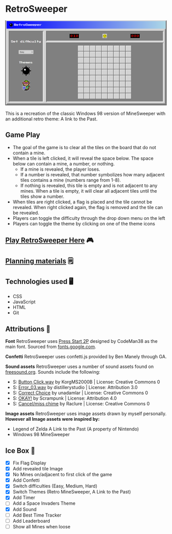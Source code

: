 # RetroSweeper

![MineSweeper](./assets/Images/MineSweeper-ScreenShot.png)

This is a recreation of the classic Windows 98 version of MineSweeper with an additional
retro theme: A link to the Past.


## Game Play
- The goal of the game is to clear all the tiles on the board that do not contain a mine.
- When a tile is left clicked, it will reveal the space below. The space below can contain a mine, a number, or nothing.
  - If a mine is revealed, the player loses.
  - If a number is revealed, that number symbolizes how many adjacent tiles contains a mine (numbers range from 1-8).
  - If nothing is revealed, this tile is empty and is not adjacent to any mines. When a tile is empty, it will clear all adjacent tiles until the tiles show a number.
- When tiles are right clicked, a flag is placed and the tile cannot be revealed. When right clicked again, the flag is removed and the tile can be revealed.
- Players can toggle the difficulty through the drop down menu on the left
- Players can toggle the theme by clicking on one of the theme icons

## [Play RetroSweeper Here](https://michellelinares-minesweeper.netlify.app/) 🎮
## [Planning materials](https://docs.google.com/document/d/1gpfvfx2IHLGcGZ3drg1CmWVeihv6vaf5uGW5AC-dkVk/edit) 🗒
## Technologies used 🖥
- CSS
- JavaScript
- HTML
- Git
## Attributions 📣

**Font** RetroSweeper uses [Press Start 2P](https://fonts.google.com/specimen/Press+Start+2P) designed by CodeMan38 as the main font. Sourced from [fonts.google.com](https://fonts.google.com/).

**Confetti** RetroSweeper uses confetti.js provided by Ben Manely through GA.

**Sound assets** 
RetroSweeper uses a number of sound assets found on [freesound.org](https://freesound.org/). Sounds include the following: 
- S: [Button Click.wav](https://freesound.org/people/KorgMS2000B/sounds/54405/) by KorgMS2000B | License: Creative Commons 0
- S: [Error_03.wav](https://freesound.org/people/distillerystudio/sounds/327736/) by distillerystudio | License: Attribution 3.0
- S: [Correct Choice](https://freesound.org/people/unadamlar/sounds/476178/) by unadamlar | License: Creative Commons 0
- S: [OKAY!](https://freesound.org/people/Scrampunk/sounds/345299/) by Scrampunk | License: Attribution 4.0
- S: [Cancel/miss chime](https://freesound.org/people/Raclure/sounds/405548/) by Raclure | License: Creative Commons 0

**Image assets** RetroSweeper uses image assets drawn by myself personally. **However all Image assets were inspired by:**
- Legend of Zelda A Link to the Past (A property of Nintendo)
- Windows 98 MineSweeper


## Ice Box 🧊
- [x] Fix Flag Display
- [x] Add revealed tile Image
- [x] No Mines on/adjacent to first click of the game
- [x] Add Confetti
- [x] Switch difficulties (Easy, Medium, Hard)
- [x] Switch Themes (Retro MineSweeper, A Link to the Past)
- [x] Add Timer
- [ ] Add a Space Invaders Theme
- [x] Add Sound
- [ ] Add Best Time Tracker
- [ ] Add Leaderboard
- [ ] Show all Mines when loose